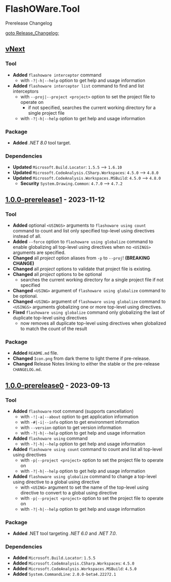 # FlashOWare.Tool
Prerelease Changelog

[goto Release_Changelog;](./CHANGELOG.md)

## [vNext]
### Tool
- **Added** `flashoware interceptor` command
  - with `-?|-h|--help` option to get help and usage information
- **Added** `flashoware interceptor list` command to find and list interceptors
  - with `--proj|--project <project>` option to set the project file to operate on
    - if not specified, searches the current working directory for a single project file
  - with `-?|-h|--help` option to get help and usage information

### Package
- **Added** _.NET 8.0_ tool target.

### Dependencies
- **Updated** `Microsoft.Build.Locator`: `1.5.5` --> `1.6.10`
- **Updated** `Microsoft.CodeAnalysis.CSharp.Workspaces`: `4.5.0` --> `4.8.0`
- **Updated** `Microsoft.CodeAnalysis.Workspaces.MSBuild`: `4.5.0` --> `4.8.0`
  - **Security** `System.Drawing.Common`: `4.7.0` --> `4.7.2`

## [1.0.0-prerelease1] - 2023-11-12
### Tool
- **Added** optional `<USINGS>` arguments to `flashoware using count` command to count and list only specified top-level using directives instead of all.
- **Added** `--force` option to `flashoware using globalize` command to enable globalizing all top-level using directives when no `<USINGS>` arguments are specified.
- **Changed** all _project_ option aliases from `-p` to `--proj`! **(BREAKING CHANGE)**
- **Changed** all _project_ options to validate that project file is existing.
- **Changed** all _project_ options to be optional
  - searches the current working directory for a single project file if not specified
- **Changed** `<USING>` argument of `flashoware using globalize` command to be optional.
- **Changed** `<USING>` argument of `flashoware using globalize` command to `<USINGS>` arguments globalizing one or more top-level using directives.
- **Fixed** `flashoware using globalize` command only globalizing the last of duplicate top-level using directives
  - now removes all duplicate top-level using directives when globalized to match the count of the result

### Package
- **Added** `README.md` file.
- **Changed** `Icon.png` from dark theme to light theme if pre-release.
- **Changed** Release Notes linking to either the stable or the pre-release `CHANGELOG.md`.

## [1.0.0-prerelease0] - 2023-09-13
### Tool
- **Added** `flashoware` root command (supports cancellation)
  - with `-!|-a|--about` option to get application information
  - with `-#|-i|--info` option to get environment information
  - with `--version` option to get version information
  - with `-?|-h|--help` option to get help and usage information
- **Added** `flashoware using` command
  - with `-?|-h|--help` option to get help and usage information
- **Added** `flashoware using count` command to count and list all top-level using directives
  - with `-p|--project <project>` option to set the project file to operate on
  - with `-?|-h|--help` option to get help and usage information
- **Added** `flashoware using globalize` command to change a top-level using directive to a global using directive
  - with `<USING>` argument to set the name of the top-level using directive to convert to a global using directive
  - with `-p|--project <project>` option to set the project file to operate on
  - with `-?|-h|--help` option to get help and usage information

### Package
- **Added** .NET tool targeting _.NET 6.0_ and _.NET 7.0_.

### Dependencies
- **Added** `Microsoft.Build.Locator`: `1.5.5`
- **Added** `Microsoft.CodeAnalysis.CSharp.Workspaces`: `4.5.0`
- **Added** `Microsoft.CodeAnalysis.Workspaces.MSBuild`: `4.5.0`
- **Added** `System.CommandLine`: `2.0.0-beta4.22272.1`

[vnext]: https://github.com/FlashOWare/FlashOWare.Tool/compare/v1.0.0-prerelease1...HEAD
[1.0.0-prerelease1]: https://github.com/FlashOWare/FlashOWare.Tool/compare/v1.0.0-prerelease0...v1.0.0-prerelease1
[1.0.0-prerelease0]: https://github.com/FlashOWare/FlashOWare.Tool/releases/tag/v1.0.0-prerelease0
